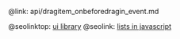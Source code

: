 @link: api/dragitem_onbeforedragin_event.md

@seolinktop: [ui library](https://webix.com)
@seolink: [lists in javascript](https://webix.com/widget/list/)